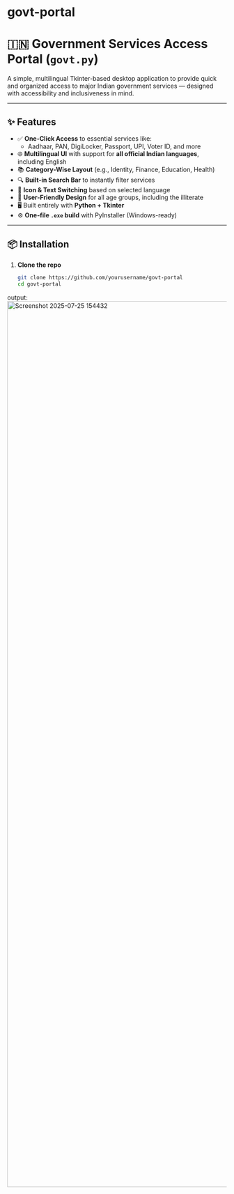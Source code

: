 # govt-portal
# 🇮🇳 Government Services Access Portal (`govt.py`)

A simple, multilingual Tkinter-based desktop application to provide quick and organized access to major Indian government services — designed with accessibility and inclusiveness in mind.

---

## ✨ Features

- ✅ **One-Click Access** to essential services like:
  - Aadhaar, PAN, DigiLocker, Passport, UPI, Voter ID, and more
- 🌐 **Multilingual UI** with support for **all official Indian languages**, including English
- 📚 **Category-Wise Layout** (e.g., Identity, Finance, Education, Health)
- 🔍 **Built-in Search Bar** to instantly filter services
- 🧠 **Icon & Text Switching** based on selected language
- 👴 **User-Friendly Design** for all age groups, including the illiterate
- 🖥️ Built entirely with **Python + Tkinter**
- ⚙️ **One-file `.exe` build** with PyInstaller (Windows-ready)

---

## 📦 Installation

1. **Clone the repo**  
   ```bash
   git clone https://github.com/yourusername/govt-portal
   cd govt-portal

output:
<img width="2988" height="2035" alt="Screenshot 2025-07-25 154432" src="https://github.com/user-attachments/assets/f0a69bb1-7f5d-4c34-a6cb-480ac8c0abbd" />



